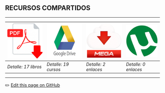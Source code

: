 ## RECURSOS COMPARTIDOS
---
| [ ![pdf](gpdf.gif) ](recursos/libros.md) | [ ![drive](ggd.gif) ](recursos/cursos.md) | [ ![pdf](gmg.gif) ](recursos/mega.md) | [ ![pdf](gut.gif) ](recursos/utorrent.md) |
|---|---|---|---|
|*Detalle: 17 libros*|*Detalle: 19 cursos*|*Detalle: 2 enlaces*|*Detalle: 0 enlaces*|

---
:pencil2: [Edit this page on GitHub](https://github.com/jasp402/BibliotecaJS/edit/master/docs/recursos/index.md)
